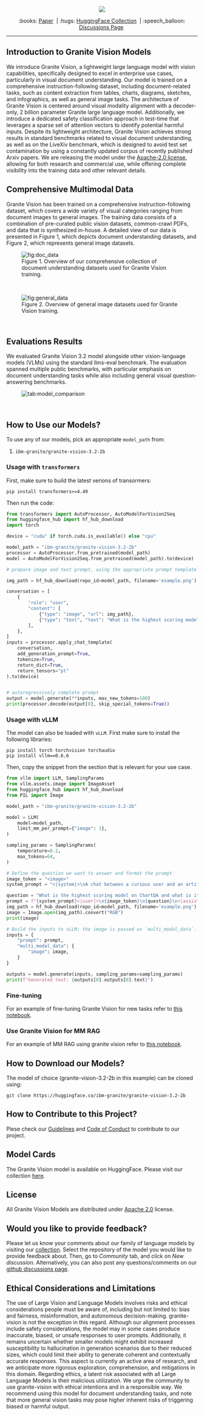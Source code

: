 <p align="center">
  <img src="figures/granite_vision_repo_headbar.png" />
</p>

<p align="center">
  :books: <a href="https://arxiv.org/abs/2502.09927">Paper</a>&nbsp | :hugs: <a href="https://huggingface.co/collections/ibm-granite/granite-vision-models-67b3bd4ff90c915ba4cd2800">HuggingFace Collection</a>&nbsp | 
  :speech_balloon: <a href="https://github.com/orgs/ibm-granite/discussions">Discussions Page</a>&nbsp
<br>
  
---
## Introduction to Granite Vision Models

We introduce Granite Vision, a lightweight large language model with vision capabilities, specifically designed to excel in enterprise use cases, particularly in visual document understanding. Our model is trained on a comprehensive instruction-following dataset, including document-related tasks, such as content extraction from tables, charts, diagrams, sketches, and infographics, as well as general image tasks. The architecture of Granite Vision is centered around visual modality alignment with a decoder-only, 2 billion parameter Granite large language model. Additionally, we introduce a dedicated safety classification approach in test-time that leverages a sparse set of attention vectors to identify potential harmful inputs. Despite its lightweight architecture, Granite Vision achieves strong results in standard benchmarks related to visual document understanding, as well as on the LiveXiv benchmark, which is designed to avoid test set contamination by using a constantly updated corpus of recently published Arxiv papers. We are releasing the model under the [Apache-2.0 license](https://www.apache.org/licenses/LICENSE-2.0), allowing for both research and commercial use, while offering complete visibility into the training data and other relevant details.

## Comprehensive Multimodal Data 

Granite Vision has been trained on a comprehensive instruction-following dataset, which covers a wide variety of visual categories ranging from document images to general images. The training data consists of a combination of pre-curated public vision datasets, common-crawl PDFs, and data that is synthesized in-house. A detailed view of our data is presented in Figure 1, which depicts document understanding
datasets, and Figure 2, which represents general image datasets. 
<figure>
  <img src="figures/document_data_sunburst_graph.png"
  alt="fig:doc_data">
  <figcaption>
  Figure 1. Overview of our comprehensive collection of document understanding datasets used for Granite Vision training.</figcaption>
</figure>
</br>

<figure>
  <img src="figures/general_data_sunburst_graph.png"
  alt="fig:general_data">
  <figcaption>
  Figure 2. Overview of general image datasets used for Granite Vision training.</figcaption>
</figure>
</br>

## Evaluations Results

We evaluated Granite Vision 3.2 model alongside other vision-language models (VLMs) using the standard llms-eval benchmark. The evaluation spanned multiple public benchmarks, with particular emphasis on document understanding tasks while also including general visual question-answering benchmarks. 

<figure>
  <img src="figures/results_20250217.png"
  alt="tab:model_comparison">
</figure>
</br>


## How to Use our Models?
To use any of our models, pick an appropriate `model_path` from:
1. `ibm-granite/granite-vision-3.2-2b`

### Usage with `transformers`

First, make sure to build the latest verions of transormers:
```shell
pip install transformers>=4.49
```

Then run the code:
```python
from transformers import AutoProcessor, AutoModelForVision2Seq
from huggingface_hub import hf_hub_download
import torch

device = "cuda" if torch.cuda.is_available() else "cpu"

model_path = "ibm-granite/granite-vision-3.2-2b"
processor = AutoProcessor.from_pretrained(model_path)
model = AutoModelForVision2Seq.from_pretrained(model_path).to(device)

# prepare image and text prompt, using the appropriate prompt template

img_path = hf_hub_download(repo_id=model_path, filename='example.png')

conversation = [
    {
        "role": "user",
        "content": [
            {"type": "image", "url": img_path},
            {"type": "text", "text": "What is the highest scoring model on ChartQA and what is its score?"},
        ],
    },
]
inputs = processor.apply_chat_template(
    conversation,
    add_generation_prompt=True,
    tokenize=True,
    return_dict=True,
    return_tensors="pt"
).to(device)


# autoregressively complete prompt
output = model.generate(**inputs, max_new_tokens=100)
print(processor.decode(output[0], skip_special_tokens=True))
```

### Usage with vLLM

The model can also be loaded with `vLLM`. First make sure to install the following libraries:

```shell
pip install torch torchvision torchaudio
pip install vllm==0.6.6
```
Then, copy the snippet from the section that is relevant for your use case.

```python
from vllm import LLM, SamplingParams
from vllm.assets.image import ImageAsset
from huggingface_hub import hf_hub_download
from PIL import Image

model_path = "ibm-granite/granite-vision-3.2-2b"

model = LLM(
    model=model_path,
    limit_mm_per_prompt={"image": 1},
)

sampling_params = SamplingParams(
    temperature=0.2,
    max_tokens=64,
)

# Define the question we want to answer and format the prompt
image_token = "<image>"
system_prompt = "<|system|>\nA chat between a curious user and an artificial intelligence assistant. The assistant gives helpful, detailed, and polite answers to the user's questions.\n"

question = "What is the highest scoring model on ChartQA and what is its score?"
prompt = f"{system_prompt}<|user|>\n{image_token}\n{question}\n<|assistant|>\n"
img_path = hf_hub_download(repo_id=model_path, filename='example.png')
image = Image.open(img_path).convert("RGB")
print(image)

# Build the inputs to vLLM; the image is passed as `multi_modal_data`.
inputs = {
    "prompt": prompt,
    "multi_modal_data": {
        "image": image,
    }
}

outputs = model.generate(inputs, sampling_params=sampling_params)
print(f"Generated text: {outputs[0].outputs[0].text}")
```

### Fine-tuning

For an example of fine-tuning Granite Vision for new tasks refer to [this notebook](https://huggingface.co/learn/cookbook/en/fine_tuning_granite_vision_sft_trl).

### Use Granite Vision for MM RAG

For an example of MM RAG using granite vision refer to [this notebook](https://github.com/ibm-granite-community/granite-snack-cookbook/blob/main/recipes/RAG/Granite_Multimodal_RAG.ipynb).

## How to Download our Models?
The model of choice (granite-vision-3.2-2b in this example) can be cloned using:
```shell
git clone https://huggingface.co/ibm-granite/granite-vision-3.2-2b
```

## How to Contribute to this Project?
Plese check our [Guidelines](/CONTRIBUTING.md) and [Code of Conduct](/CODE_OF_CONDUCT.md) to contribute to our project.

## Model Cards
The Granite Vision model is available on HuggingFace. Please visit our collection [here](https://huggingface.co/collections/ibm-granite/granite-vision-models-67b3bd4ff90c915ba4cd2800).

## License 
All Granite Vision Models are distributed under [Apache 2.0](./LICENSE) license.

## Would you like to provide feedback?
Please let us know your comments about our family of language models by visiting our [collection](https://huggingface.co/collections/ibm-granite/granite-vision-models-67b3bd4ff90c915ba4cd2800). Select the repository of the model you would like to provide feedback about. Then, go to *Community* tab, and click on *New discussion*. Alternatively, you can also post any questions/comments on our [github discussions page](https://github.com/orgs/ibm-granite/discussions).

## Ethical Considerations and Limitations
The use of Large Vision and Language Models involves risks and ethical considerations people must be aware of, including but not limited to: bias and fairness, misinformation, and autonomous decision-making. granite-vision is not the exception in this regard. Although our alignment processes include safety considerations, the model may in some cases produce inaccurate, biased, or unsafe responses to user prompts. Additionally, it remains uncertain whether smaller models might exhibit increased susceptibility to hallucination in generation scenarios due to their reduced sizes, which could limit their ability to generate coherent and contextually accurate responses. This aspect is currently an active area of research, and we anticipate more rigorous exploration, comprehension, and mitigations in this domain. Regarding ethics, a latent risk associated with all Large Language Models is their malicious utilization. We urge the community to use granite-vision with ethical intentions and in a responsible way. We recommend using this model for document understanding tasks, and note that more general vision tasks may pose higher inherent risks of triggering biased or harmful output.

<!-- ## Citation
If you find granite models useful, please cite:

```
@misc{ranitevisionteam2025granitevisionlightweightopensource,
  title={Granite Vision: a lightweight, open-source multimodal model for enterprise Intelligence},
  url={},
  author={Granite Vision Team, IBM},
      year={2025},
      eprint={2502.09927},
      archivePrefix={arXiv},
      primaryClass={cs.CV},
      url={https://arxiv.org/abs/2502.09927}, 
}
``` -->
